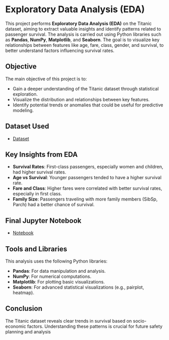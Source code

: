# Exploratory Data Analysis (EDA)

This project performs **Exploratory Data Analysis (EDA)** on the Titanic dataset, aiming to extract valuable insights and identify patterns related to passenger survival. The analysis is carried out using Python libraries such as **Pandas**, **NumPy**, **Matplotlib**, and **Seaborn**. The goal is to visualize key relationships between features like age, fare, class, gender, and survival, to better understand factors influencing survival rates.

## Objective
The main objective of this project is to:
- Gain a deeper understanding of the Titanic dataset through statistical exploration.
- Visualize the distribution and relationships between key features.
- Identify potential trends or anomalies that could be useful for predictive modeling.

## Dataset Used
- <a href="">Dataset</a>

## Key Insights from EDA
- **Survival Rates**: First-class passengers, especially women and children, had higher survival rates.
- **Age vs Survival**: Younger passengers tended to have a higher survival rate.
- **Fare and Class**: Higher fares were correlated with better survival rates, especially in first class.
- **Family Size**: Passengers traveling with more family members (SibSp, Parch) had a better chance of survival.

## Final Jupyter Notebook
- <a href="https://github.com/VidyavaVidyavati/-Exploratory-Data-Analysis-EDA-/blob/main/EDA.ipynb">Notebook</a>

## Tools and Libraries
This analysis uses the following Python libraries:
- **Pandas**: For data manipulation and analysis.
- **NumPy**: For numerical computations.
- **Matplotlib**: For plotting basic visualizations.
- **Seaborn**: For advanced statistical visualizations (e.g., pairplot, heatmap).

## Conclusion
 The Titanic dataset reveals clear trends in survival based on socio-economic factors. Understanding these patterns is crucial for future safety planning and analysis


